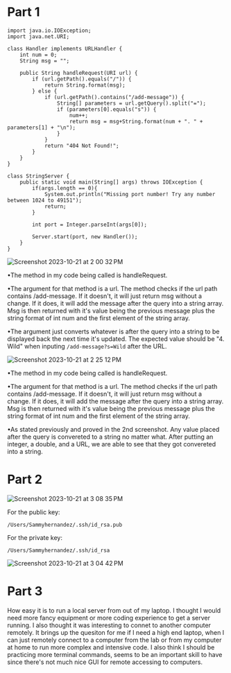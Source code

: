 # Part 1 
```
import java.io.IOException;
import java.net.URI;

class Handler implements URLHandler {
    int num = 0;
    String msg = "";

    public String handleRequest(URI url) {
        if (url.getPath().equals("/")) {
            return String.format(msg); 
        } else {
            if (url.getPath().contains("/add-message")) {
                String[] parameters = url.getQuery().split("=");
                if (parameters[0].equals("s")) {
                    num++;
                    return msg = msg+String.format(num + ". " + parameters[1] + "\n");
                }
            }
            return "404 Not Found!";
        }
    }
}

class StringServer {
    public static void main(String[] args) throws IOException {
        if(args.length == 0){
            System.out.println("Missing port number! Try any number between 1024 to 49151");
            return;
        }

        int port = Integer.parseInt(args[0]);

        Server.start(port, new Handler());
    }
}
```
![Screenshot 2023-10-21 at 2 00 32 PM](https://github.com/SamH314/cse15l-lab-reports/assets/146782614/0c1f04d8-8e5e-4d6f-856e-3e5c37678cc2)

•The method in my code being called is handleRequest.

•The argument for that method is a url. The method checks if the url path contains /add-message. If it doesn't, it will just return msg without a change. If it does, it will add the message after the query into a string array. Msg is then returned with it's value being the previous message plus the string format of int num and the first element of the string array.

•The argument just converts whatever is after the query into a string to be displayed back the next time it's updated. The expected value should be "4. Wild" when inputing `/add-message?s=Wild` after the URL.

![Screenshot 2023-10-21 at 2 25 12 PM](https://github.com/SamH314/cse15l-lab-reports/assets/146782614/90273b37-6bbb-4af6-ab19-5b0e33fe08a5)

•The method in my code being called is handleRequest.

•The argument for that method is a url. The method checks if the url path contains /add-message. If it doesn't, it will just return msg without a change. If it does, it will add the message after the query into a string array. Msg is then returned with it's value being the previous message plus the string format of int num and the first element of the string array.

•As stated previously and proved in the 2nd screenshot. Any value placed after the query is convereted to a string no matter what. After putting an integer, a double, and a URL, we are able to see that they got convereted into a string. 

# Part 2
![Screenshot 2023-10-21 at 3 08 35 PM](https://github.com/SamH314/cse15l-lab-reports/assets/146782614/77da2604-67a5-4755-920f-af760dd7ebaf)

For the public key:
```
/Users/Sammyhernandez/.ssh/id_rsa.pub
```
For the private key:
```
/Users/Sammyhernandez/.ssh/id_rsa
```

![Screenshot 2023-10-21 at 3 04 42 PM](https://github.com/SamH314/cse15l-lab-reports/assets/146782614/7a31522a-f8bb-4ef5-a93f-7c6f638e4dcb)

# Part 3
How easy it is to run a local server from out of my laptop. I thought I would need more fancy equipment or more coding experience to get a server running. I also thought it was interesting to connet to another computer remotely. It brings up the quesiton for me if I need a high end laptop, when I can just remotely connect to a computer from the lab or from my computer at home to run more complex and intensive code. I also think I should be practicing more terminal commands, seems to be an important skill to have since there's not much nice GUI for remote accessing to computers. 

